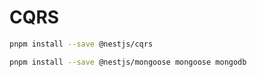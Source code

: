 # CQRS

```bash
pnpm install --save @nestjs/cqrs

pnpm install --save @nestjs/mongoose mongoose mongodb
```
